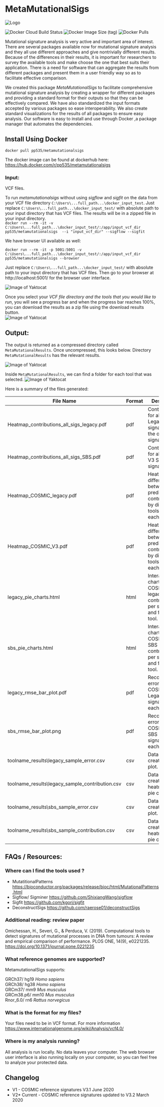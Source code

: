 # MetaMutationalSigs
![Logo](flask_ui_app/static/cover_photo.png) <br>

![Docker Cloud Build Status](https://img.shields.io/docker/cloud/build/pp535/metamutationalsigs) ![Docker Image Size (tag)](https://img.shields.io/docker/image-size/pp535/metamutationalsigs/latest)
![Docker Pulls](https://img.shields.io/docker/pulls/pp535/metamutationalsigs)

Mutational signature analysis is very active and important area of interest. There are several packages available now for mutational signature analysis and they all use different approaches and give nontrivially different results. Because of the differences in their results, it is important for researchers to survey the available tools and make choose the one that best suits their application. There is a need for software that can aggregate the results from different packages and present them in a user friendly way so as to facilitate effective comparison. 

We created this package *MetaMutationalSigs* to facilitate comprehensive mutational signature analysis by creating a wrapper for different packages and providing a standard format for their outputs so that they can be effectively compared. We have also standardized the input formats accepted by various packages so ease interoperability. We also create standard visualizations for the results of all packages to ensure easy analysis. Our software is easy to install and use through Docker ,a package manager that automates the dependencies. 


## Install Using Docker

``docker pull pp535/metamutationalsigs``

The docker image can be found at dockerhub here: 
https://hub.docker.com/r/pp535/metamutationalsigs 

### Input: 
VCF files.

To run *metamutationalsigs* without using *sigflow* and *sigfit* on the data from your VCF file directory `C:\Users\...full_path...\docker_input_test`.  Just replace ``C:\Users\...full_path...\docker_input_test/`` with absolute path to your input directory that has VCF files. The results will be in a zipped file in your input directory.<br> 
``docker run --rm -it -v C:\Users\...full_path...\docker_input_test/:/app/input_vcf_dir pp535/metamutationalsigs  --i "input_vcf_dir" --sigflow --sigfit``


We have browser UI available as well: <br>

``docker run --rm -it -p 5001:5001 -v C:\Users\...full_path...\docker_input_test/:/app/input_vcf_dir pp535/metamutationalsigs --browser``

Just replace ``C:\Users\...full_path...\docker_input_test/`` with absolute path to your input directory that has VCF files. Then go to your browser at http://localhost:5001/ for the browser user interface.

![Image of Yaktocat](/markdown_images/web_ui_1.jpg) <br>

Once you select your *VCF file directory and the tools that you would like to run*, you will see a progress bar and when the progress bar reaches 100%, you can download the results as a zip file using the download results button. <br>
![Image of Yaktocat](/markdown_images/web_ui_2.jpg) <br>


## Output: 

The output is returned as a compressed directory called `MetaMutationalResults`. Once uncompressed, this looks below. Directory `MetaMutationalResults` has the relevant results. 

![Image of Yaktocat](/markdown_images/fs_level_1.jpg) <br>

Inside `MetaMutationalResults`, we can find a folder for each tool that was selected.
![Image of Yaktocat](/markdown_images/fs_level_2.jpg) <br>

Here is a summary of the files generated: 

|File Name                                      |Format|Description                                                                                          |
|-----------------------------------------------|------|-----------------------------------------------------------------------------------------------------|
|Heatmap_contributions_all_sigs_legacy.pdf      |pdf   |Contributions for all COSMIC Legacy SBS signatures to the overall signature.                         |
|Heatmap_contributions_all_sigs_SBS.pdf         |pdf   |Contributions for all COSMIC V3 SBS signatures.                                                      |
|Heatmap_COSMIC_legacy.pdf                      |pdf   |Heatmap for difference between the predicted contributions by different tools.  One for each sample. |
|Heatmap_COSMIC_V3.pdf                          |pdf   |Heatmap for difference between the predicted contributions by different tools.  One for each sample. |
|legacy_pie_charts.html                         |html  |Interactive pie charts of COSMIC legacy SBS contribution, per sample and for each tool.              |
|sbs_pie_charts.html                            |html  |Interactive pie charts of COSMIC V3 SBS signature contributions, per sample and for each tool.       |
|legacy_rmse_bar_plot.pdf                       |pdf   |Reconstruction error using COSMIC Legacy SBS signatures for each tool.                               |
|sbs_rmse_bar_plot.png                          |pdf   |Reconstruction error using COSMIC V3 SBS signatures for each tool.                                   |
|toolname_results\legacy_sample_error.csv       |csv   |Data used to create the bar plot.                                                                    |
|toolname_results\legacy_sample_contribution.csv|csv   |Data used to create heatmap and pie chart.                                                           |
|toolname_results\sbs_sample_error.csv          |csv   |Data used to create the bar plot.                                                                    |
|toolname_results\sbs_sample_contribution.csv   |csv   |Data used to create heatmap and pie chart.                                                           |

## FAQs / Resources:

### Where can I find the tools used ? 
- MutatitionalPatterns https://bioconductor.org/packages/release/bioc/html/MutationalPatterns.html
- Sigflow/ Sigminer https://github.com/ShixiangWang/sigflow
- Sigfit https://github.com/kgori/sigfit
- DeconstructSigs https://github.com/raerose01/deconstructSigs 

### Additional reading: review paper 

Omichessan, H., Severi, G., & Perduca, V. (2019). Computational tools to detect signatures of mutational processes in DNA from tumours: A review and empirical comparison of performance. PLOS ONE, 14(9), e0221235. https://doi.org/10.1371/journal.pone.0221235  

### What reference genomes are supported? 

MetamutationalSigs supports: 

GRCh37/ hg19 *Homo sapiens*<br> 
GRCh38/ hg38 *Homo sapiens*<br> 
GRCm37/ mm9 *Mus musculus*<br> 
GRCm38.p6/ mm10 *Mus musculus*<br> 
Rnor_6.0/ rn6 *Rattus norvegicus*<br>

### What is the format for my files? 

Your files need to be in VCF format. For more information https://www.internationalgenome.org/wiki/Analysis/vcf4.0/

### Where is my analysis running? 

All analysis is run locally. No data leaves your computer. The web browser user interface is also running locally on your computer, so you can feel free to analyze your protected data.

## Changelog
- V1 - COSMIC reference signatures V3.1 June 2020
- V2* Current - COSMIC reference signatures updated to V3.2 March 2020
